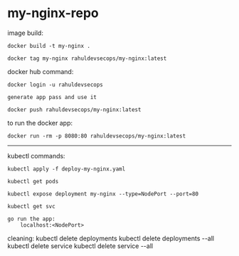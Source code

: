 # my-nginx-repo

image build:

    docker build -t my-nginx .

    docker tag my-nginx rahuldevsecops/my-nginx:latest


docker hub command:
    
    docker login -u rahuldevsecops

    generate app pass and use it 

    docker push rahuldevsecops/my-nginx:latest

to run the docker app:
    
    docker run -rm -p 8080:80 rahuldevsecops/my-nginx:latest


--------------------------------------------------------------

kubectl commands:

    kubectl apply -f deploy-my-nginx.yaml
    
    kubectl get pods
    
    kubectl expose deployment my-nginx --type=NodePort --port=80
    
    kubectl get svc
    
    go run the app:
        localhost:<NodePort>




cleaning:
kubectl delete deployments <deplyoment-name>
kubectl delete deployments --all
kubectl delete service <service-name>
kubectl delete service --all
